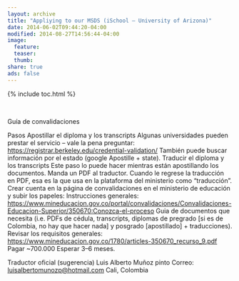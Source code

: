 ```yaml
---
layout: archive
title: "Appliying to our MSDS (iSchool – University of Arizona)"
date: 2014-06-02T09:44:20-04:00
modified: 2014-08-27T14:56:44-04:00
image:
  feature:
  teaser:
  thumb:
share: true
ads: false
---
```



{% include toc.html %}

&nbsp;

Guía de convalidaciones

Pasos
Apostillar el diploma y los transcripts
Algunas universidades pueden prestar el servicio – vale la pena preguntar: https://registrar.berkeley.edu/credential-validation/
También puede buscar información por el estado (google Apostille + state).
Traducir el diploma y los transcripts
Este paso lo puede hacer mientras están apostillando los documentos. Manda un PDF al traductor. Cuando le regrese la traducción en PDF, esa es la que usa en la plataforma del ministerio como “traducción”.
Crear cuenta en la página de convalidaciones en el ministerio de educación y subir los papeles: 
Instrucciones generales: https://www.mineducacion.gov.co/portal/convalidaciones/Convalidaciones-Educacion-Superior/350670:Conozca-el-proceso
Guia de documentos que necesita (i.e. PDFs de cédula, transcripts, diplomas de pregrado [si es de Colombia, no hay que hacer nada] y posgrado [apostillado] + traducciones). Revisar los requisitos generales: https://www.mineducacion.gov.co/1780/articles-350670_recurso_9.pdf 
Pagar ~700.000
Esperar 3–6 meses. 


Traductor oficial (sugerencia)
Luis Alberto Muñoz pinto
Correo: luisalbertomunozp@hotmail.com
Cali, Colombia
